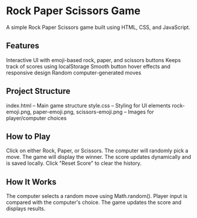 # Rock Paper Scissors Game 

A simple Rock Paper Scissors game built using HTML, CSS, and JavaScript.

## Features

Interactive UI with emoji-based rock, paper, and scissors buttons
Keeps track of scores using localStorage
Smooth button hover effects and responsive design
Random computer-generated moves

## Project Structure

index.html – Main game structure
style.css – Styling for UI elements
rock-emoji.png, paper-emoji.png, scissors-emoji.png – Images for player/computer choices

## How to Play

Click on either Rock, Paper, or Scissors.
The computer will randomly pick a move.
The game will display the winner.
The score updates dynamically and is saved locally.
Click "Reset Score" to clear the history.

## How It Works

The computer selects a random move using Math.random().
Player input is compared with the computer's choice.
The game updates the score and displays results.
